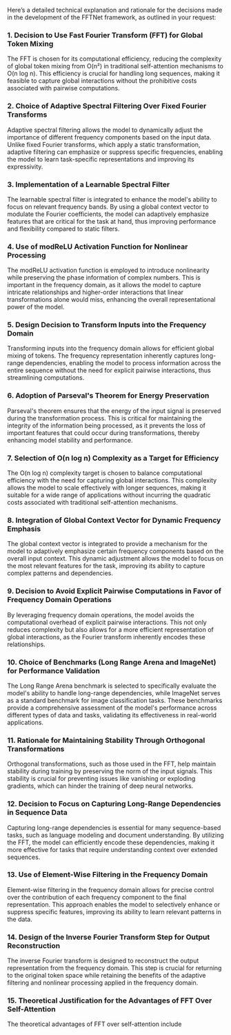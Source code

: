 Here’s a detailed technical explanation and rationale for the decisions made in the development of the FFTNet framework, as outlined in your request:

### 1. Decision to Use Fast Fourier Transform (FFT) for Global Token Mixing
The FFT is chosen for its computational efficiency, reducing the complexity of global token mixing from O(n²) in traditional self-attention mechanisms to O(n log n). This efficiency is crucial for handling long sequences, making it feasible to capture global interactions without the prohibitive costs associated with pairwise computations.

### 2. Choice of Adaptive Spectral Filtering Over Fixed Fourier Transforms
Adaptive spectral filtering allows the model to dynamically adjust the importance of different frequency components based on the input data. Unlike fixed Fourier transforms, which apply a static transformation, adaptive filtering can emphasize or suppress specific frequencies, enabling the model to learn task-specific representations and improving its expressivity.

### 3. Implementation of a Learnable Spectral Filter
The learnable spectral filter is integrated to enhance the model's ability to focus on relevant frequency bands. By using a global context vector to modulate the Fourier coefficients, the model can adaptively emphasize features that are critical for the task at hand, thus improving performance and flexibility compared to static filters.

### 4. Use of modReLU Activation Function for Nonlinear Processing
The modReLU activation function is employed to introduce nonlinearity while preserving the phase information of complex numbers. This is important in the frequency domain, as it allows the model to capture intricate relationships and higher-order interactions that linear transformations alone would miss, enhancing the overall representational power of the model.

### 5. Design Decision to Transform Inputs into the Frequency Domain
Transforming inputs into the frequency domain allows for efficient global mixing of tokens. The frequency representation inherently captures long-range dependencies, enabling the model to process information across the entire sequence without the need for explicit pairwise interactions, thus streamlining computations.

### 6. Adoption of Parseval's Theorem for Energy Preservation
Parseval's theorem ensures that the energy of the input signal is preserved during the transformation process. This is critical for maintaining the integrity of the information being processed, as it prevents the loss of important features that could occur during transformations, thereby enhancing model stability and performance.

### 7. Selection of O(n log n) Complexity as a Target for Efficiency
The O(n log n) complexity target is chosen to balance computational efficiency with the need for capturing global interactions. This complexity allows the model to scale effectively with longer sequences, making it suitable for a wide range of applications without incurring the quadratic costs associated with traditional self-attention mechanisms.

### 8. Integration of Global Context Vector for Dynamic Frequency Emphasis
The global context vector is integrated to provide a mechanism for the model to adaptively emphasize certain frequency components based on the overall input context. This dynamic adjustment allows the model to focus on the most relevant features for the task, improving its ability to capture complex patterns and dependencies.

### 9. Decision to Avoid Explicit Pairwise Computations in Favor of Frequency Domain Operations
By leveraging frequency domain operations, the model avoids the computational overhead of explicit pairwise interactions. This not only reduces complexity but also allows for a more efficient representation of global interactions, as the Fourier transform inherently encodes these relationships.

### 10. Choice of Benchmarks (Long Range Arena and ImageNet) for Performance Validation
The Long Range Arena benchmark is selected to specifically evaluate the model's ability to handle long-range dependencies, while ImageNet serves as a standard benchmark for image classification tasks. These benchmarks provide a comprehensive assessment of the model's performance across different types of data and tasks, validating its effectiveness in real-world applications.

### 11. Rationale for Maintaining Stability Through Orthogonal Transformations
Orthogonal transformations, such as those used in the FFT, help maintain stability during training by preserving the norm of the input signals. This stability is crucial for preventing issues like vanishing or exploding gradients, which can hinder the training of deep neural networks.

### 12. Decision to Focus on Capturing Long-Range Dependencies in Sequence Data
Capturing long-range dependencies is essential for many sequence-based tasks, such as language modeling and document understanding. By utilizing the FFT, the model can efficiently encode these dependencies, making it more effective for tasks that require understanding context over extended sequences.

### 13. Use of Element-Wise Filtering in the Frequency Domain
Element-wise filtering in the frequency domain allows for precise control over the contribution of each frequency component to the final representation. This approach enables the model to selectively enhance or suppress specific features, improving its ability to learn relevant patterns in the data.

### 14. Design of the Inverse Fourier Transform Step for Output Reconstruction
The inverse Fourier transform is designed to reconstruct the output representation from the frequency domain. This step is crucial for returning to the original token space while retaining the benefits of the adaptive filtering and nonlinear processing applied in the frequency domain.

### 15. Theoretical Justification for the Advantages of FFT Over Self-Attention
The theoretical advantages of FFT over self-attention include